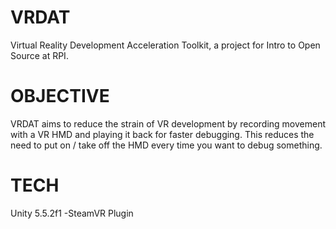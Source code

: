 # VRDAT
Virtual Reality Development Acceleration Toolkit, a project for Intro to Open Source at RPI.

# OBJECTIVE
VRDAT aims to reduce the strain of VR development by recording movement with a VR HMD and playing it back for faster debugging. This reduces the need to put on / take off the HMD every time you want to debug something.

# TECH
Unity 5.5.2f1
-SteamVR Plugin
